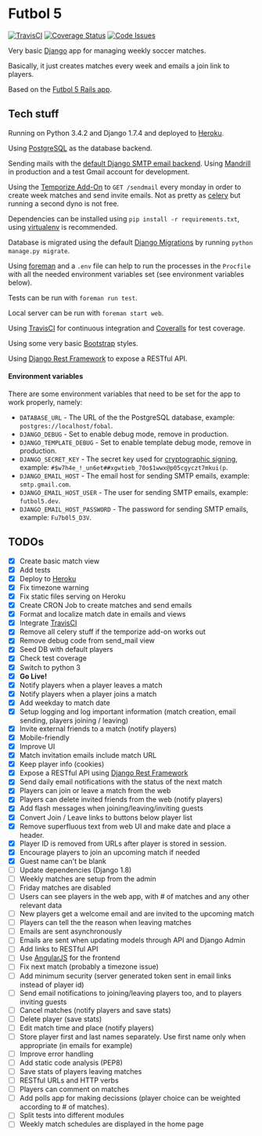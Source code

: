# Futbol 5

[![TravisCI](https://travis-ci.org/irodrigo17/futbol5-django.svg?branch=master)](https://travis-ci.org/irodrigo17/futbol5-django)
[![Coverage Status](https://coveralls.io/repos/irodrigo17/futbol5-django/badge.svg?branch=master)](https://coveralls.io/r/irodrigo17/futbol5-django?branch=master)
[![Code Issues](http://www.quantifiedcode.com/api/v1/project/aa9fc12591194a1db8f80e5e5e4d5aed/badge.svg)](http://www.quantifiedcode.com/app/project/aa9fc12591194a1db8f80e5e5e4d5aed)


Very basic [Django](https://www.djangoproject.com) app for managing weekly soccer matches.

Basically, it just creates matches every week and emails a join link to players.

Based on the [Futbol 5 Rails app](https://github.com/irodrigo17/fulbol5).


## Tech stuff

Running on Python 3.4.2 and Django 1.7.4 and deployed to [Heroku](https://fobal.herokuapp.com).

Using [PostgreSQL](http://www.postgresql.org) as the database backend.

Sending mails with the [default Django SMTP email backend](https://docs.djangoproject.com/en/1.7/topics/email/). Using [Mandrill](http://mandrill.com) in production and a test Gmail account for development.

Using the [Temporize Add-On](https://www.temporize.net/) to `GET /sendmail` every monday in order to create week matches and send invite emails. Not as pretty as [celery](http://www.celeryproject.org) but running a second dyno is not free.

Dependencies can be installed using `pip install -r requirements.txt`, using [virtualenv](https://virtualenv.pypa.io/) is recommended.

Database is migrated using the default [Django Migrations](https://docs.djangoproject.com/en/1.7/topics/migrations/) by running `python manage.py migrate`.

Using [foreman](https://github.com/ddollar/foreman) and a `.env` file can help to run the processes in the `Procfile` with all the needed environment variables set (see environment variables below).

Tests can be run with `foreman run test`.

Local server can be run with `foreman start web`.

Using [TravisCI](https://travis-ci.org/irodrigo17/futbol5-django) for continuous integration and [Coveralls](https://coveralls.io/r/irodrigo17/futbol5-django) for test coverage.

Using some very basic [Bootstrap](http://getbootstrap.com) styles.

Using [Django Rest Framework](http://www.django-rest-framework.org) to expose a RESTful API.


#### Environment variables

There are some environment variables that need to be set for the app to work properly, namely:

- `DATABASE_URL` - The URL of the the PostgreSQL database, example: `postgres://localhost/fobal`.
- `DJANGO_DEBUG` - Set to enable debug mode, remove in production.
- `DJANGO_TEMPLATE_DEBUG` - Set to enable template debug mode, remove in production.
- `DJANGO_SECRET_KEY` - The secret key used for [cryptographic signing](https://docs.djangoproject.com/en/1.7/topics/signing/), example: `#$w7h4e_!_un6et##xgwtieb_70o$1wwx@p05cgyczt7mkui(p`.
- `DJANGO_EMAIL_HOST` - The email host for sending SMTP emails, example: `smtp.gmail.com`.
- `DJANGO_EMAIL_HOST_USER` - The user for sending SMTP emails, example: `futbol5.dev`.
- `DJANGO_EMAIL_HOST_PASSWORD` - The password for sending SMTP emails, example: `Fu7b0l5_D3V`.


## TODOs

- [x] Create basic match view
- [x] Add tests
- [x] Deploy to [Heroku](https://devcenter.heroku.com/articles/getting-started-with-python)
- [x] Fix timezone warning
- [x] Fix static files serving on Heroku
- [x] Create CRON Job to create matches and send emails
- [x] Format and localize match date in emails and views
- [x] Integrate [TravisCI](https://travis-ci.org/)
- [x] Remove all celery stuff if the temporize add-on works out
- [x] Remove debug code from send_mail view
- [x] Seed DB with default players
- [x] Check test coverage
- [x] Switch to python 3
- [x] **Go Live!**
- [x] Notify players when a player leaves a match
- [x] Notify players when a player joins a match
- [x] Add weekday to match date
- [x] Setup logging and log important information (match creation, email sending, players joining / leaving)
- [x] Invite external friends to a match (notify players)
- [x] Mobile-friendly
- [x] Improve UI
- [x] Match invitation emails include match URL
- [x] Keep player info (cookies)
- [x] Expose a RESTful API using [Django Rest Framework](http://www.django-rest-framework.org)
- [x] Send daily email notifications with the status of the next match
- [x] Players can join or leave a match from the web
- [x] Players can delete invited friends from the web (notify players)
- [x] Add flash messages when joining/leaving/inviting guests
- [x] Convert Join / Leave links to buttons below player list
- [x] Remove superfluous text from web UI and make date and place a header.
- [x] Player ID is removed from URLs after player is stored in session.
- [x] Encourage players to join an upcoming match if needed
- [x] Guest name can't be blank
- [ ] Update dependencies (Django 1.8)
- [ ] Weekly matches are setup from the admin
- [ ] Friday matches are disabled
- [ ] Users can see players in the web app, with # of matches and any other relevant data
- [ ] New players get a welcome email and are invited to the upcoming match
- [ ] Players can tell the the reason when leaving matches
- [ ] Emails are sent asynchronously
- [ ] Emails are sent when updating models through API and Django Admin
- [ ] Add links to RESTful API
- [ ] Use [AngularJS](https://angularjs.org) for the frontend
- [ ] Fix next match (probably a timezone issue)
- [ ] Add minimum security (server generated token sent in email links instead of player id)
- [ ] Send email notifications to joining/leaving players too, and to players inviting guests
- [ ] Cancel matches (notify players and save stats)
- [ ] Delete player (save stats)
- [ ] Edit match time and place (notify players)
- [ ] Store player first and last names separately. Use first name only when appropriate (in emails for example)
- [ ] Improve error handling
- [ ] Add static code analysis (PEP8)
- [ ] Save stats of players leaving matches
- [ ] RESTful URLs and HTTP verbs
- [ ] Players can comment on matches
- [ ] Add polls app for making decissions (player choice can be weighted according to # of matches).
- [ ] Split tests into different modules
- [ ] Weekly match schedules are displayed in the home page
